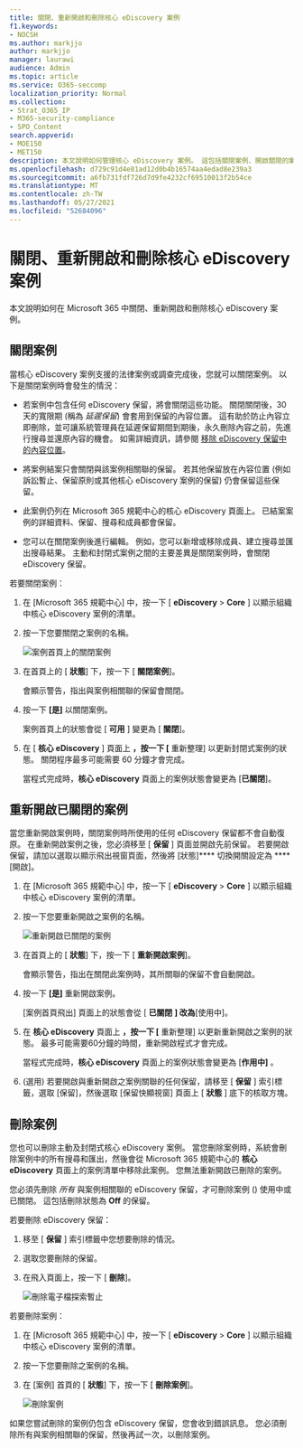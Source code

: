 ```yaml
---
title: 關閉、重新開啟和刪除核心 eDiscovery 案例
f1.keywords:
- NOCSH
ms.author: markjjo
author: markjjo
manager: laurawi
audience: Admin
ms.topic: article
ms.service: O365-seccomp
localization_priority: Normal
ms.collection:
- Strat_O365_IP
- M365-security-compliance
- SPO_Content
search.appverid:
- MOE150
- MET150
description: 本文說明如何管理核心 eDiscovery 案例。 這包括關閉案例、開啟關閉的案例，以及刪除案例。
ms.openlocfilehash: d729c91d4e81ad12d0b4b16574aa4edad8e239a3
ms.sourcegitcommit: a6fb731fdf726d7d9fe4232cf69510013f2b54ce
ms.translationtype: MT
ms.contentlocale: zh-TW
ms.lasthandoff: 05/27/2021
ms.locfileid: "52684096"
---
```

# <a name="close-reopen-and-delete-a-core-ediscovery-case"></a>關閉、重新開啟和刪除核心 eDiscovery 案例

本文說明如何在 Microsoft 365 中關閉、重新開啟和刪除核心 eDiscovery 案例。

## <a name="close-a-case"></a>關閉案例

當核心 eDiscovery 案例支援的法律案例或調查完成後，您就可以關閉案例。 以下是關閉案例時會發生的情況：
  
- 若案例中包含任何 eDiscovery 保留，將會關閉這些功能。 關閉關閉後，30天的寬限期 (稱為 *延遲保留*) 會套用到保留的內容位置。 這有助於防止內容立即刪除，並可讓系統管理員在延遲保留期間到期後，永久刪除內容之前，先進行搜尋並還原內容的機會。 如需詳細資訊，請參閱 [移除 eDiscovery 保留中的內容位置](create-ediscovery-holds.md#removing-content-locations-from-an-ediscovery-hold)。

- 將案例結案只會關閉與該案例相關聯的保留。 若其他保留放在內容位置 (例如訴訟暫止、保留原則或其他核心 eDiscovery 案例的保留) 仍會保留這些保留。

- 此案例仍列在 Microsoft 365 規範中心的核心 eDiscovery 頁面上。 已結案案例的詳細資料、保留、搜尋和成員都會保留。

- 您可以在關閉案例後進行編輯。 例如，您可以新增或移除成員、建立搜尋並匯出搜尋結果。 主動和封閉式案例之間的主要差異是關閉案例時，會關閉 eDiscovery 保留。

若要關閉案例：
  
1. 在 [Microsoft 365 規範中心] 中，按一下 [ **eDiscovery**  >  **Core** ] 以顯示組織中核心 eDiscovery 案例的清單。

2. 按一下您要關閉之案例的名稱。

   ![案例首頁上的關閉案例](../media/eDiscoveryCaseHomePage.png)

3. 在首頁上的 [ **狀態**] 下，按一下 [ **關閉案例**]。

    會顯示警告，指出與案例相關聯的保留會關閉。

4. 按一下 **[是]** 以關閉案例。

    案例首頁上的狀態會從 [ **可用** ] 變更為 [ **關閉**]。

5. 在 [ **核心 eDiscovery** ] 頁面上 **，按一下 [** 重新整理] 以更新封閉式案例的狀態。 關閉程序最多可能需要 60 分鐘才會完成。

    當程式完成時，**核心 eDiscovery** 頁面上的案例狀態會變更為 [**已關閉**]。

## <a name="reopen-a-closed-case"></a>重新開啟已關閉的案例

當您重新開啟案例時，關閉案例時所使用的任何 eDiscovery 保留都不會自動復原。 在重新開啟案例之後，您必須移至 [ **保留** ] 頁面並開啟先前保留。 若要開啟保留，請加以選取以顯示飛出視窗頁面，然後將 [狀態]**** 切換開關設定為 ****[開啟]。
  
1. 在 [Microsoft 365 規範中心] 中，按一下 [ **eDiscovery**  >  **Core** ] 以顯示組織中核心 eDiscovery 案例的清單。

2. 按一下您要重新開啟之案例的名稱。

   ![重新開啟已關閉的案例](../media/eDiscoveryCaseHomePageReopen.png)

3. 在首頁上的 [ **狀態**] 下，按一下 [ **重新開啟案例**]。

    會顯示警告，指出在關閉此案例時，其所關聯的保留不會自動開啟。

4. 按一下 **[是]** 重新開啟案例。

    [案例首頁飛出] 頁面上的狀態會從 [ **已關閉** **] 改為**[使用中]。

5. 在 **核心 eDiscovery** 頁面上 **，按一下 [** 重新整理] 以更新重新開啟之案例的狀態。 最多可能需要60分鐘的時間，重新開啟程式才會完成。 

    當程式完成時，**核心 eDiscovery** 頁面上的案例狀態會變更為 [**作用中]** 。

6.  (選用) 若要開啟與重新開啟之案例關聯的任何保留，請移至 [ **保留** ] 索引標籤，選取 [保留]，然後選取 [保留快顯視窗] 頁面上 [ **狀態** ] 底下的核取方塊。
  
## <a name="delete-a-case"></a>刪除案例

您也可以刪除主動及封閉式核心 eDiscovery 案例。 當您刪除案例時，系統會刪除案例中的所有搜尋和匯出，然後會從 Microsoft 365 規範中心的 **核心 eDiscovery** 頁面上的案例清單中移除此案例。 您無法重新開啟已刪除的案例。

您必須先刪除 *所有* 與案例相關聯的 eDiscovery 保留，才可刪除案例 () 使用中或已關閉。 這包括刪除狀態為 **Off** 的保留。 

若要刪除 eDiscovery 保留：

1. 移至 [ **保留** ] 索引標籤中您想要刪除的情況。

2. 選取您要刪除的保留。

3. 在飛入頁面上，按一下 [ **刪除**]。

      ![刪除電子檔探索暫止](../media/DeleteeDiscoveryHold.png)

若要刪除案例：

1. 在 [Microsoft 365 規範中心] 中，按一下 [ **eDiscovery**  >  **Core** ] 以顯示組織中核心 eDiscovery 案例的清單。

2. 按一下您要刪除之案例的名稱。

3. 在 [案例] 首頁的 [ **狀態**] 下，按一下 [ **刪除案例**]。

      ![刪除案例](../media/eDiscoveryCaseHomePageDelete.png)

如果您嘗試刪除的案例仍包含 eDiscovery 保留，您會收到錯誤訊息。 您必須刪除所有與案例相關聯的保留，然後再試一次，以刪除案例。
